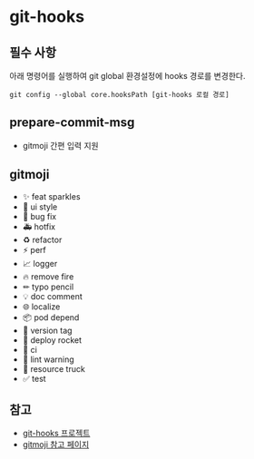 # git-hooks

## 필수 사항

아래 명령어를 실행하여 git global 환경설정에 hooks 경로를 변경한다.
```
git config --global core.hooksPath [git-hooks 로컬 경로]
```

## prepare-commit-msg
- gitmoji 간편 입력 지원

## gitmoji

- ✨ feat sparkles
- 💄 ui style
- 🐛 bug fix
- 🚑 hotfix
- ♻ refactor
- ⚡ perf
- 📈 logger
- 🔥 remove fire
- ✏ typo pencil
- 💡 doc comment
- 🌐 localize
- 📦 pod depend
- 🔖 version tag
- 🚀 deploy rocket
- 👷 ci
- 🚨 lint warning
- 🚚 resource truck
- ✅ test

## 참고
- [git-hooks 프로젝트](https://github.com/imgbase-inc/git-hooks)
- [gitmoji 참고 페이지](https://gitmoji.carloscuesta.me/)
